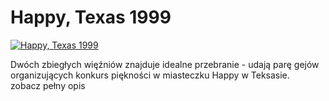 Happy, Texas 1999 
=============
[![Happy, Texas 1999 ](http://vidos.pl/images/player.gif)](http://vidos.pl/happy-texas-1999)

 Dwóch zbiegłych więźniów znajduje idealne przebranie - udają parę gejów organizujących konkurs piękności w miasteczku Happy w Teksasie. zobacz pełny opis

